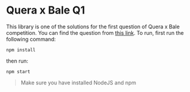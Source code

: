 # Quera x Bale Q1

This library is one of the solutions for the first question of Quera x Bale competition.
You can find the question from [this link](https://quera.org/problemset/183834/).
To run, first run the following command:

    npm install

then run:

    npm start

> Make sure you have installed NodeJS and npm
